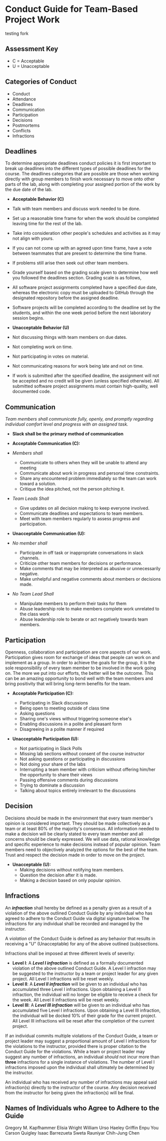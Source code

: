 # Conduct Guide for Team-Based Project Work

testing fork

## Assessment Key

* C = Acceptable
* U = Unacceptable

## Categories of Conduct

* Conduct
* Attendance
* Deadlines
* Communication
* Participation
* Decisions
* Postmortems
* Conflicts
* Infractions

## Deadlines

To determine appropriate deadlines conduct policies it is first important to
break up deadlines into the different types of possible deadlines for the
course. The deadlines categories that are possible are those when working
directly with group members to finish work necessary to move onto other parts
of the lab, along with completing your assigned portion of the work by the due
date of the lab.

* **Acceptable Behavior (C)**

* Talk with team members and discuss work needed to be done.

* Set up a reasonable time frame for when the work should be completed
  leaving time for the rest of the lab.

* Take into consideration other people's schedules and activities as it may
  not align with yours.

* If you can not come up with an agreed upon time frame, have a vote
  between teammates that are present to determine the time frame.

* If problems still arise then seek out other team members.

* Grade yourself based on the grading scale given to determine how well you
  followed the deadlines section. Grading scale is as follows,

* All software project assignments completed have a specified due date, whereas
  the electronic copy must be uploaded to GitHub through the designated repository
  before the assigned deadline.

* Software projects will be completed according to the deadline set by
  the students, and within the one week period before the next laboratory session
  begins.

* **Unacceptable Behavior (U)**

* Not discussing things with team members on due dates.

* Not completing work on time.

* Not participating in votes on material.

* Not communicating reasons for work being late and not on time.

* If work is submitted after the specified deadline, the assignment will not be
  accepted and no credit will be given (unless specified otherwise). All submitted
  software project assignments must contain high-quality, well documented code.

## Communication

*Team members shall communicate fully, openly, and promptly regarding individual
comfort level and progress with an assigned task.*

* **Slack shall be the primary method of communication**

* **Acceptable Communication (C):**

* *Members shall*
  * Communicate to others when they will be unable to attend any meeting
  * Communicate about work in progress and personal time constraints.
  * Share any encountered problem immediately so the team can work toward a solution.
  * Critique the idea pitched, not the person pitching it.

* *Team Leads Shall*
  * Give updates on all decision making to keep everyone involved.
  * Communicate deadlines and expectations to team members.
  * Meet with team members regularly to assess progress and participation.

* **Unacceptable Communication (U):**

* *No member shall*
  * Participate in off task or inappropriate conversations in slack channels.
  * Criticize other team members for decisions or performance.
  * Make comments that may be interpreted as abusive or unnecessarily negative.
  * Make unhelpful and negative comments about members or decisions made.

* *No Team Lead Shall*
  * Manipulate members to perform their tasks for them
  * Abuse leadership role to make members complete work unrelated to the class work
  * Abuse leadership role to berate or act negatively towards team members.

## Participation

Openness, collaboration and participation are core aspects of our work.
Participation gives room for exchange of ideas that people can work on and
implement as a group. In order to achieve the goals for the group, it is the
sole responsibility of every team member to be involved in the work going on.
The more we put into our efforts, the better will be the outcome. This can be
an amazing opportunity to bond well with the team members and bring positivity
that will bring long-term benefits for the team.

* **Acceptable Participation (C):**
  * Participating in Slack discussions
  * Being open to meeting outside of class time
  * Asking questions
  * Sharing one's views without triggering someone else's
  * Enabling discussions in a polite and pleasant form
  * Disagreeing in a polite manner if required

* **Unacceptable Participation (U):**
  * Not participating in Slack Polls
  * Missing lab sections without consent of the course instructor
  * Not asking questions or participating in discussions
  * Not doing your share of the labs
  * Interrupting a team member with criticism without offering him/her the
    opportunity to share their views
  * Passing offensive comments during discussions
  * Trying to dominate a discussion
  * Talking about topics entirely irrelevant to the discussions

## Decision

Decisions should be made in the environment that every team member's opinion
is considered important. They should be made collectively as a team or at
least 80% of the majority's consensus. All information needed to make a
decision will be clearly stated to every team member and all concerns should
be clearly expressed. We will use data, rational knowledge and specific
experience to make decisions instead of popular opinion. Team members need to
objectively analyzed the options for the best of the team. Trust and respect
the decision made in order to move on the project.

* **Unacceptable (U):**
  * Making decisions without notifying team members.
  * Question the decision after it is made.
  * Making a decision based on only popular opinion.

## Infractions

An ***infraction*** shall hereby be defined as a penalty given as a result of a
violation of the above outlined Conduct Guide by any individual who has agreed
to adhere to the Conduct Guide via digital signature below. The infractions for
any individual shall be recorded and managed by the instructor.

A *violation* of the Conduct Guide is defined as any behavior that results in receiving
a "U" (Unacceptable) for any of the above outlined (sub)sections.

Infractions shall be imposed at three different levels of severity:

* **Level I**: A ***Level I infraction*** is defined as a formally documented
 violation of the above outlined Conduct Guide. A Level I infraction may be
 suggested to the instructor by a team or project leader for any given project.
 All Level I infractions will be reset weekly.
* **Level II**: A ***Level II infraction*** will be given to an individual who
 has accumulated three Level I infractions. Upon obtaining a Level II infraction,
 the individual will no longer be eligible to receive a check for the week. All
 Level II infractions will be reset weekly.
* **Level III**: A ***Level III infraction*** will be given to an individual who
 has accumulated five Level I infractions. Upon obtaining a Level III infraction,
 the individual will be docked 10% of their grade for the current project. All
 Level III infractions will be reset after the completion of the current project.

If an individual commits multiple violations of the Conduct Guide, a team or
project leader may suggest a proportional amount of Level I infractions for the
violations to the instructor, provided there is proper citation to the Conduct
Guide for the violations. While a team or project leader may suggest any number
of infractions, an individual *should* not incur more than **three** infractions
for a single instance of violations. The number of Level I infractions imposed
upon the individual shall ultimately be determined by the instructor.

An individual who has received any number of infractions may appeal said
infraction(s) directly to the instructor of the course. Any decision received
from the instructor for being given the infraction(s) will be final.

## Names of Individuals who Agree to Adhere to the Guide

Gregory M. Kapfhammer
Elisia Wright
William Urso
Haeley Griffin
Enpu You
Carson Quigley
Isaac Barrezueta
Sweta Rauniyar
Chih-Jung Chen
